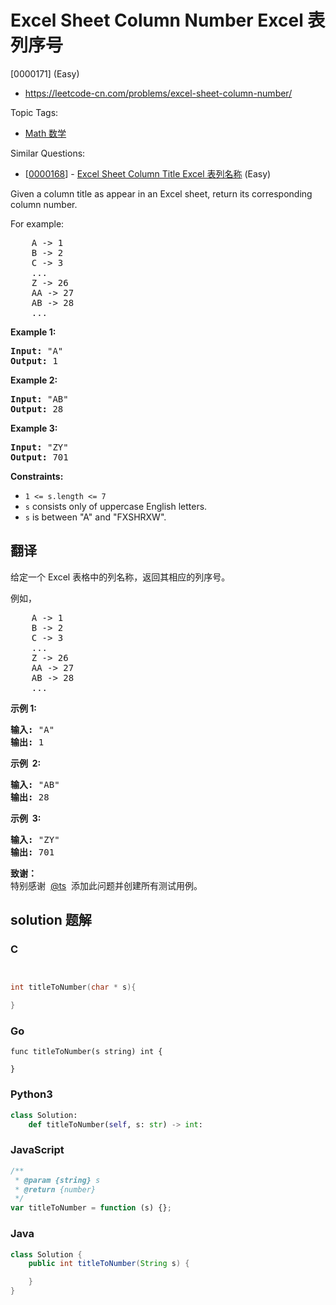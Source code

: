 # Excel Sheet Column Number Excel 表列序号

[0000171] (Easy)

- https://leetcode-cn.com/problems/excel-sheet-column-number/

Topic Tags:

- [Math 数学](https://leetcode-cn.com/tag/math/)

Similar Questions:

- [[0000168](https://leetcode-cn.com/problems/excel-sheet-column-title/)] - [Excel Sheet Column Title Excel 表列名称](./0000168.excel-sheet-column-title.md) (Easy)

Given a column title as appear in an Excel sheet, return its corresponding column number.

For example:

<pre>    A -&gt; 1
    B -&gt; 2
    C -&gt; 3
    ...
    Z -&gt; 26
    AA -&gt; 27
    AB -&gt; 28 
    ...
</pre>

**Example 1:**

<pre><strong>Input:</strong> "A"
<strong>Output:</strong> 1
</pre>

**Example 2:**

<pre><strong>Input: </strong>"AB"
<strong>Output:</strong> 28
</pre>

**Example 3:**

<pre><strong>Input: </strong>"ZY"
<strong>Output:</strong> 701
</pre>

**Constraints:**

- `1 <= s.length <= 7`
- `s` consists only of uppercase English letters.
- `s` is between "A" and "FXSHRXW".

## 翻译

给定一个 Excel 表格中的列名称，返回其相应的列序号。

例如，

<pre>    A -&gt; 1
    B -&gt; 2
    C -&gt; 3
    ...
    Z -&gt; 26
    AA -&gt; 27
    AB -&gt; 28 
    ...
</pre>

**示例 1:**

<pre><strong>输入:</strong> "A"
<strong>输出:</strong> 1
</pre>

**示例  2:**

<pre><strong>输入: </strong>"AB"
<strong>输出:</strong> 28
</pre>

**示例  3:**

<pre><strong>输入: </strong>"ZY"
<strong>输出:</strong> 701</pre>

**致谢：**  
特别感谢  [@ts](http://leetcode.com/discuss/user/ts)  添加此问题并创建所有测试用例。

## solution 题解

### C

```c


int titleToNumber(char * s){

}
```

### Go

```golang
func titleToNumber(s string) int {

}
```

### Python3

```python
class Solution:
    def titleToNumber(self, s: str) -> int:
```

### JavaScript

```javascript
/**
 * @param {string} s
 * @return {number}
 */
var titleToNumber = function (s) {};
```

### Java

```java
class Solution {
    public int titleToNumber(String s) {

    }
}
```

